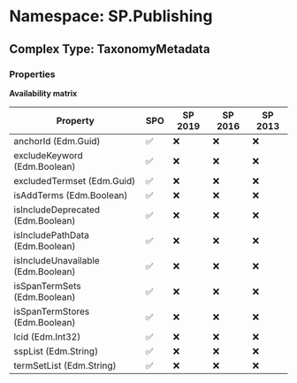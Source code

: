# Namespace: SP.Publishing

## Complex Type: TaxonomyMetadata

### Properties

**Availability matrix**

Property | SPO | SP 2019 | SP 2016 | SP 2013
----------|-----|---------|---------|--------
anchorId (Edm.Guid) | ✅ | ❌ | ❌ | ❌
excludeKeyword (Edm.Boolean) | ✅ | ❌ | ❌ | ❌
excludedTermset (Edm.Guid) | ✅ | ❌ | ❌ | ❌
isAddTerms (Edm.Boolean) | ✅ | ❌ | ❌ | ❌
isIncludeDeprecated (Edm.Boolean) | ✅ | ❌ | ❌ | ❌
isIncludePathData (Edm.Boolean) | ✅ | ❌ | ❌ | ❌
isIncludeUnavailable (Edm.Boolean) | ✅ | ❌ | ❌ | ❌
isSpanTermSets (Edm.Boolean) | ✅ | ❌ | ❌ | ❌
isSpanTermStores (Edm.Boolean) | ✅ | ❌ | ❌ | ❌
lcid (Edm.Int32) | ✅ | ❌ | ❌ | ❌
sspList (Edm.String) | ✅ | ❌ | ❌ | ❌
termSetList (Edm.String) | ✅ | ❌ | ❌ | ❌
